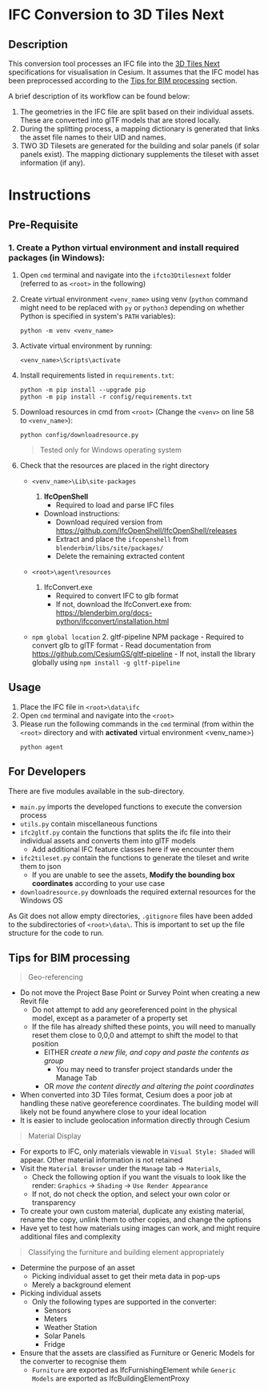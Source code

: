 # IFC Conversion to 3D Tiles Next

## Description
This conversion tool processes an IFC file into the [3D Tiles Next](https://github.com/CesiumGS/3d-tiles/tree/main/next) specifications for visualisation in Cesium. It assumes that the IFC model has been preprocessed according to the [Tips for BIM processing](#tips-for-bim-processing) section. 

A brief description of its workflow can be found below:
1. The geometries in the IFC file are split based on their individual assets. These are converted into glTF models that are stored locally.
2. During the splitting process, a mapping dictionary is generated that links the asset file names to their UID and names. 
3. TWO 3D Tilesets are generated for the building and solar panels (if solar panels exist). The mapping dictionary supplements the tileset with asset information (if any).

# Instructions
## Pre-Requisite
### 1. Create a Python virtual environment and install required packages (in Windows):
1) Open `cmd` terminal and navigate into the `ifcto3Dtilesnext` folder (referred to as `<root>` in the following) 

2) Create virtual environment `<venv_name>` using venv (`python` command might need to be replaced with `py` or `python3` depending on whether Python is specified in system's `PATH` variables):
    ```
    python -m venv <venv_name>
    ``` 

3) Activate virtual environment by running:
    ```
    <venv_name>\Scripts\activate
    ```

4) Install requirements listed in `requirements.txt`:
    ```
    python -m pip install --upgrade pip  
    python -m pip install -r config/requirements.txt
    ```

5) Download resources in cmd from `<root>` (Change the `<venv>` on line 58 to `<venv_name>`):
     ```
    python config/downloadresource.py
    ```
    > Tested only for Windows operating system

6) Check that the resources are placed in the right directory
    - `<venv_name>\Lib\site-packages`    
        1. **IfcOpenShell**
            - Required to load and parse IFC files
        - Download instructions:
            - Download required version from https://github.com/IfcOpenShell/IfcOpenShell/releases
            - Extract and place the `ifcopenshell` from `blenderbim/libs/site/packages/`
            - Delete the remaining extracted content
    
    - `<root>\agent\resources`
        1. IfcConvert.exe
            - Required to convert IFC to glb format
            - If not, download the IfcConvert.exe from: https://blenderbim.org/docs-python/ifcconvert/installation.html
    - `npm global location`
        2. gltf-pipeline NPM package
            - Required to convert glb to glTF format
            - Read documentation from https://github.com/CesiumGS/gltf-pipeline
            - If not, install the library globally using `npm install -g gltf-pipeline`

## Usage
1. Place the IFC file in `<root>\data\ifc`
2. Open `cmd` terminal and navigate into the `<root>`
3. Please run the following commands in the `cmd` terminal (from within the `<root>` directory and with **activated** virtual environment <venv_name>)
    ```
    python agent
    ```

## For Developers
There are five modules available in the sub-directory.
- `main.py` imports the developed functions to execute the conversion process
- `utils.py` contain miscellaneous functions
- `ifc2gltf.py` contain the functions that splits the ifc file into their individual assets and converts them into glTF models
    - Add additional IFC feature classes here if we encounter them
- `ifc2tileset.py` contain the functions to generate the tileset and write them to json
    - If you are unable to see the assets, **Modify the bounding box coordinates** according to your use case
- `downloadresource.py` downloads the required external resources for the Windows OS

As Git does not allow empty directories, `.gitignore` files have been added to the subdirectories  of `<root>\data\`. This is important to set up the file structure for the code to run. 

## Tips for BIM processing
>Geo-referencing
- Do not move the Project Base Point or Survey Point when creating a new Revit file
    - Do not attempt to add any georeferenced point in the physical model, except as a parameter of a property set
    - If the file has already shifted these points, you will need to manually reset them close to 0,0,0 and attempt to shift the model to that position
        - EITHER *create a new file, and copy and paste the contents as group*
            - You may need to transfer project standards under the Manage Tab
        - OR *move the content directly and altering the point coordinates*
- When converted into 3D Tiles format, Cesium does a poor job at handling these native georeference coordinates. The building model will likely not be found anywhere close to your ideal location
- It is easier to include geolocation information directly through Cesium 

>Material Display
- For exports to IFC, only materials viewable in `Visual Style: Shaded` will appear. Other material information is not retained
- Visit the `Material Browser` under the `Manage` tab -> `Materials`,
    - Check the following option if you want the visuals to look like the render: `Graphics` -> `Shading` -> `Use Render Appearance`
    - If not, do not check the option, and select your own color or transparency
- To create your own custom material, duplicate any existing material, rename the copy, unlink them to other copies, and change the options
- Have yet to test how materials using images can work, and might require additional files and complexity

>Classifying the furniture and building element appropriately
- Determine the purpose of an asset 
    - Picking individual asset to get their meta data in pop-ups
    - Merely a background element 
- Picking individual assets
    - Only the following types are supported in the converter:
        - Sensors
        - Meters
        - Weather Station
        - Solar Panels
        - Fridge
- Ensure that the assets are classified as Furniture or Generic Models for the converter to recognise them
    - `Furniture` are exported as IfcFurnishingElement while `Generic Models` are exported as IfcBuildingElementProxy 